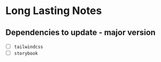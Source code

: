 # Long Lasting Notes

## Dependencies to update - major version

- [ ] `tailwindcss`
- [ ] `storybook`
